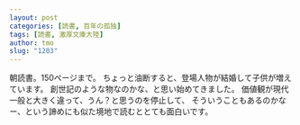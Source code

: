 ```yaml
---
layout: post
categories: [読書, 百年の孤独]
tags: [読書, 激厚文庫大陸]
author: tmo
slug: "1203"
---
```


朝読書。150ページまで。
ちょっと油断すると、登場人物が結婚して子供が増えています。
創世記のような物なのかな、と思い始めてきました。
価値観が現代一般と大きく違って、うん？と思うのを停止して、
そういうこともあるのかなー、という諦めにも似た境地で読むととても面白いです。
